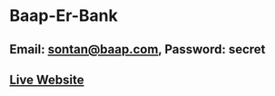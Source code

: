 # Baap-Er-Bank
## Email: sontan@baap.com, Password: secret
## [Live Website](https://emon5419.github.io/Baap-Er-Bank/)
